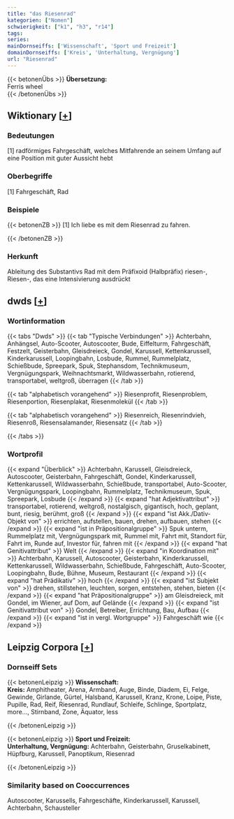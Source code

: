 ```yaml
---
title: "das Riesenrad"
kategorien: ["Nomen"]
schwierigkeit: ["k1", "h3", "r14"]
tags:
series:
mainDornseiffs: ['Wissenschaft', 'Sport und Freizeit']
domainDornseiffs: ['Kreis', 'Unterhaltung, Vergnügung']
url: "Riesenrad"
---
```


{{< betonenÜbs >}}
**Übersetzung:**  
Ferris  wheel  
{{< /betonenÜbs >}}

## Wiktionary [[+](https://de.wiktionary.org/wiki/Riesenrad)]

### Bedeutungen
[1] radförmiges Fahrgeschäft, welches Mitfahrende an seinem Umfang auf eine Position mit guter Aussicht hebt  

### Oberbegriffe
[1] Fahrgeschäft, Rad  

### Beispiele
{{< betonenZB >}}
[1] Ich liebe es mit dem Riesenrad zu fahren.  

{{< /betonenZB >}}
### Herkunft
Ableitung des Substantivs Rad mit dem Präfixoid (Halbpräfix) riesen-, Riesen-, das eine Intensivierung ausdrückt  



## dwds [[+](https://www.dwds.de/wb/Riesenrad)]

### Wortinformation
{{< tabs "Dwds" >}}
{{< tab "Typische Verbindungen" >}}
Achterbahn, Anhängsel, Auto-Scooter, Autoscooter, Bude, Eiffelturm, Fahrgeschäft, Festzelt, Geisterbahn, Gleisdreieck, Gondel, Karussell, Kettenkarussell, Kinderkarussell, Loopingbahn, Losbude, Rummel, Rummelplatz, Schießbude, Spreepark, Spuk, Stephansdom, Technikmuseum, Vergnügungspark, Weihnachtsmarkt, Wildwasserbahn, rotierend, transportabel, weltgroß, überragen
{{< /tab >}}

{{< tab "alphabetisch vorangehend" >}}
Riesenprofit, Riesenproblem, Riesenportion, Riesenplakat, Riesenmolekül
{{< /tab >}}

{{< tab "alphabetisch vorangehend" >}}
Riesenreich, Riesenrindvieh, Riesenroß, Riesensalamander, Riesensatz
{{< /tab >}}

{{< /tabs >}}

### Wortprofil
{{< expand "Überblick" >}} Achterbahn, Karussell, Gleisdreieck, Autoscooter, Geisterbahn, Fahrgeschäft, Gondel, Kinderkarussell, Kettenkarussell, Wildwasserbahn, Schießbude, transportabel, Auto-Scooter, Vergnügungspark, Loopingbahn, Rummelplatz, Technikmuseum, Spuk, Spreepark, Losbude {{< /expand >}}
{{< expand "hat Adjektivattribut" >}} transportabel, rotierend, weltgroß, nostalgisch, gigantisch, hoch, geplant, bunt, riesig, berühmt, groß {{< /expand >}}
{{< expand "ist Akk./Dativ-Objekt von" >}} errichten, aufstellen, bauen, drehen, aufbauen, stehen {{< /expand >}}
{{< expand "ist in Präpositionalgruppe" >}} Spuk unterm, Rummelplatz mit, Vergnügungspark mit, Rummel mit, Fahrt mit, Standort für, Fahrt im, Runde auf, Investor für, fahren mit {{< /expand >}}
{{< expand "hat Genitivattribut" >}} Welt {{< /expand >}}
{{< expand "in Koordination mit" >}} Achterbahn, Karussell, Autoscooter, Geisterbahn, Kinderkarussell, Kettenkarussell, Wildwasserbahn, Schießbude, Fahrgeschäft, Auto-Scooter, Loopingbahn, Bude, Bühne, Museum, Restaurant {{< /expand >}}
{{< expand "hat Prädikativ" >}} hoch {{< /expand >}}
{{< expand "ist Subjekt von" >}} drehen, stillstehen, leuchten, sorgen, entstehen, stehen, bieten {{< /expand >}}
{{< expand "hat Präpositionalgruppe" >}} am Gleisdreieck, mit Gondel, im Wiener, auf Dom, auf Gelände {{< /expand >}}
{{< expand "ist Genitivattribut von" >}} Gondel, Betreiber, Errichtung, Bau, Aufbau {{< /expand >}}
{{< expand "ist in vergl. Wortgruppe" >}} Fahrgeschäft wie {{< /expand >}}

## Leipzig Corpora [[+](https://corpora.uni-leipzig.de/en/res?word=Riesenrad&corpusId=deu_newscrawl-public_2018)]

### Dornseiff Sets
{{< betonenLeipzig >}}
**Wissenschaft:**  
**Kreis:** Amphitheater, Arena, Armband, Auge, Binde, Diadem, Ei, Felge, Gewinde, Girlande, Gürtel, Halsband, Karussell, Kranz, Krone, Loipe, Piste, Pupille, Rad, Reif, Riesenrad, Rundlauf, Schleife, Schlinge, Sportplatz, more..., Stirnband, Zone, Äquator, less  

{{< /betonenLeipzig >}}


{{< betonenLeipzig >}}
**Sport und Freizeit:**  
**Unterhaltung, Vergnügung:** Achterbahn, Geisterbahn, Gruselkabinett, Hüpfburg, Karussell, Panoptikum, Riesenrad  

{{< /betonenLeipzig >}}

### Similarity based on Cooccurrences
Autoscooter, Karussells, Fahrgeschäfte, Kinderkarussell, Karussell, Achterbahn, Schausteller


